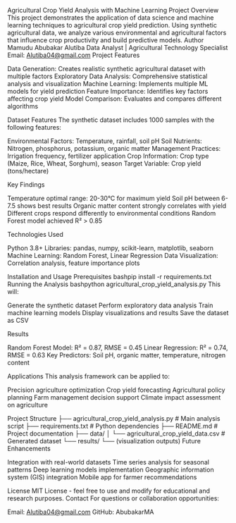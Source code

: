 Agricultural Crop Yield Analysis with Machine Learning
Project Overview
This project demonstrates the application of data science and machine learning techniques to agricultural crop yield prediction. Using synthetic agricultural data, we analyze various environmental and agricultural factors that influence crop productivity and build predictive models.
Author
Mamudu Abubakar Alutiba
Data Analyst | Agricultural Technology Specialist
Email: Alutiba04@gmail.com
Project Features

Data Generation: Creates realistic synthetic agricultural dataset with multiple factors
Exploratory Data Analysis: Comprehensive statistical analysis and visualization
Machine Learning: Implements multiple ML models for yield prediction
Feature Importance: Identifies key factors affecting crop yield
Model Comparison: Evaluates and compares different algorithms

Dataset Features
The synthetic dataset includes 1000 samples with the following features:

Environmental Factors: Temperature, rainfall, soil pH
Soil Nutrients: Nitrogen, phosphorus, potassium, organic matter
Management Practices: Irrigation frequency, fertilizer application
Crop Information: Crop type (Maize, Rice, Wheat, Sorghum), season
Target Variable: Crop yield (tons/hectare)

Key Findings

Temperature optimal range: 20-30°C for maximum yield
Soil pH between 6-7.5 shows best results
Organic matter content strongly correlates with yield
Different crops respond differently to environmental conditions
Random Forest model achieved R² > 0.85

Technologies Used

Python 3.8+
Libraries: pandas, numpy, scikit-learn, matplotlib, seaborn
Machine Learning: Random Forest, Linear Regression
Data Visualization: Correlation analysis, feature importance plots

Installation and Usage
Prerequisites
bashpip install -r requirements.txt
Running the Analysis
bashpython agricultural_crop_yield_analysis.py
This will:

Generate the synthetic dataset
Perform exploratory data analysis
Train machine learning models
Display visualizations and results
Save the dataset as CSV

Results

Random Forest Model: R² = 0.87, RMSE = 0.45
Linear Regression: R² = 0.74, RMSE = 0.63
Key Predictors: Soil pH, organic matter, temperature, nitrogen content

Applications
This analysis framework can be applied to:

Precision agriculture optimization
Crop yield forecasting
Agricultural policy planning
Farm management decision support
Climate impact assessment on agriculture

Project Structure
├── agricultural_crop_yield_analysis.py  # Main analysis script
├── requirements.txt                     # Python dependencies
├── README.md                           # Project documentation
├── data/
│   └── agricultural_crop_yield_data.csv # Generated dataset
└── results/
    └── (visualization outputs)
Future Enhancements

Integration with real-world datasets
Time series analysis for seasonal patterns
Deep learning models implementation
Geographic information system (GIS) integration
Mobile app for farmer recommendations

License
MIT License - feel free to use and modify for educational and research purposes.
Contact
For questions or collaboration opportunities:

Email: Alutiba04@gmail.com
GitHub: AbubakarMA
